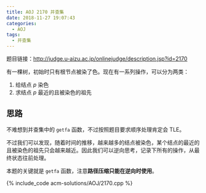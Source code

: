 ```yaml
---
title: AOJ 2170 并查集
date: 2018-11-27 19:07:43
categories:
  - AOJ
tags:
  - 并查集
---
```


题目链接：http://judge.u-aizu.ac.jp/onlinejudge/description.jsp?id=2170

有一棵树，初始时只有根节点被染了色。现在有一系列操作，可以分为两类：

1. 给结点 $p$ 染色
2. 求结点 $p$ 最近的且被染色的祖先

<!-- more -->

## 思路

不难想到并查集中的 `getfa` 函数，不过按照题目要求顺序处理肯定会 TLE。

不过我们可以发现，随着时间的推移，越来越多的结点被染色，某个结点的最近的且被染色的祖先只会越来越近。因此我们可以逆向思考，记录下所有的操作，从最终状态往前处理。

本题的关键就是 `getfa` 函数，注意**路径压缩只能在逆向时使用**。

{% include_code acm-solutions/AOJ/2170.cpp %}
